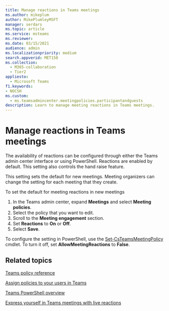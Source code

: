 ```yaml
--- 
title: Manage reactions in Teams meetings
ms.author: mikeplum
author: MikePlumleyMSFT
manager: serdars
ms.topic: article
ms.service: msteams
ms.reviewer: 
ms.date: 03/15/2021
audience: admin
ms.localizationpriority: medium
search.appverid: MET150
ms.collection: 
  - M365-collaboration
  - Tier2
appliesto: 
  - Microsoft Teams
f1.keywords:
- NOCSH
ms.custom: 
  - ms.teamsadmincenter.meetingpolicies.participantandguests
description: Learn to manage meeting reactions in Teams meetings.
---
```


# Manage reactions in Teams meetings

The availability of reactions can be configured through either the Teams admin center interface or using PowerShell. Reactions are enabled by default. This setting also controls the hand raise feature.

This setting sets the default for new meetings. Meeting organizers can change the setting for each meeting that they create.

To set the default for meeting reactions in new meetings
1. In the Teams admin center, expand **Meetings** and select **Meeting policies**.
1. Select the policy that you want to edit.
1. Scroll to the **Meeting engagement** section.
1. Set **Reactions** to **On** or **Off**.
1. Select **Save**.

To configure the setting in PowerShell, use the [Set-CsTeamsMeetingPolicy](/powershell/module/skype/set-csteamsmeetingpolicy) cmdlet. To turn it off, set **AllowMeetingReactions** to **False**.

## Related topics

[Teams policy reference](settings-policies-reference.md)

[Assign policies to your users in Teams](policy-assignment-overview.md)

[Teams PowerShell overview](teams-powershell-overview.md)

[Express yourself in Teams meetings with live reactions](https://support.microsoft.com/office/a8323a40-3d07-4129-934b-305370a36e21)